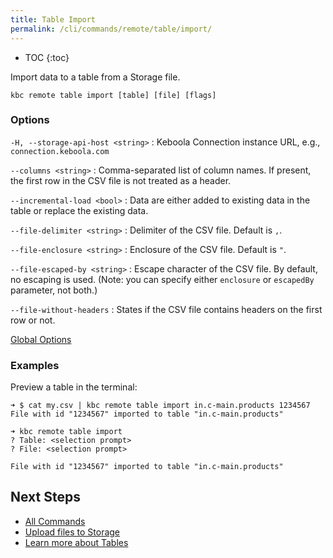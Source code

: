 ```yaml
---
title: Table Import
permalink: /cli/commands/remote/table/import/
---
```


* TOC
{:toc}

Import data to a table from a Storage file. 

```
kbc remote table import [table] [file] [flags]
```

### Options

`-H, --storage-api-host <string>`
: Keboola Connection instance URL, e.g., `connection.keboola.com`

`--columns <string>`
: Comma-separated list of column names. If present, the first row in the CSV file is not treated as a header.

`--incremental-load <bool>`
: Data are either added to existing data in the table or replace the existing data.

`--file-delimiter <string>`
: Delimiter of the CSV file. Default is `,`.

`--file-enclosure <string>`
: Enclosure of the CSV file. Default is `"`.

`--file-escaped-by <string>`
: Escape character of the CSV file. By default, no escaping is used. (Note: you can specify either `enclosure` or `escapedBy` parameter, not both.)

`--file-without-headers`
: States if the CSV file contains headers on the first row or not.

[Global Options](/cli/commands/#global-options)

### Examples

Preview a table in the terminal:
```
➜ $ cat my.csv | kbc remote table import in.c-main.products 1234567
File with id "1234567" imported to table "in.c-main.products"
```

```
➜ kbc remote table import
? Table: <selection prompt>
? File: <selection prompt>

File with id "1234567" imported to table "in.c-main.products"
```

## Next Steps

- [All Commands](/cli/commands/)
- [Upload files to Storage](/cli/commands/remote/file/upload/)
- [Learn more about Tables](https://help.keboola.com/storage/tables/)
